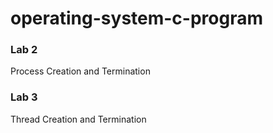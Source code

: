 # operating-system-c-program

### Lab 2
Process Creation and Termination

### Lab 3
Thread Creation and Termination
